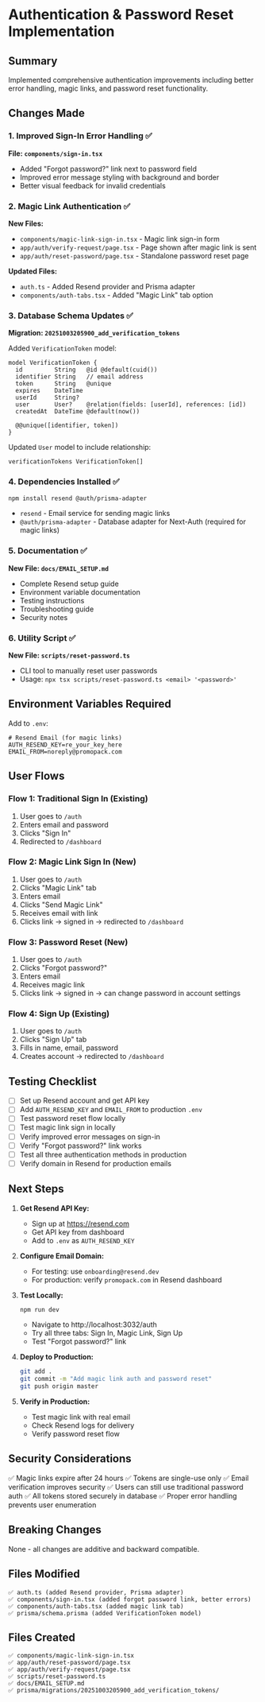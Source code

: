 # Authentication & Password Reset Implementation

## Summary

Implemented comprehensive authentication improvements including better error handling, magic links, and password reset functionality.

## Changes Made

### 1. Improved Sign-In Error Handling ✅

**File: `components/sign-in.tsx`**
- Added "Forgot password?" link next to password field
- Improved error message styling with background and border
- Better visual feedback for invalid credentials

### 2. Magic Link Authentication ✅

**New Files:**
- `components/magic-link-sign-in.tsx` - Magic link sign-in form
- `app/auth/verify-request/page.tsx` - Page shown after magic link is sent
- `app/auth/reset-password/page.tsx` - Standalone password reset page

**Updated Files:**
- `auth.ts` - Added Resend provider and Prisma adapter
- `components/auth-tabs.tsx` - Added "Magic Link" tab option

### 3. Database Schema Updates ✅

**Migration: `20251003205900_add_verification_tokens`**

Added `VerificationToken` model:
```prisma
model VerificationToken {
  id         String   @id @default(cuid())
  identifier String   // email address
  token      String   @unique
  expires    DateTime
  userId     String?
  user       User?    @relation(fields: [userId], references: [id])
  createdAt  DateTime @default(now())
  
  @@unique([identifier, token])
}
```

Updated `User` model to include relationship:
```prisma
verificationTokens VerificationToken[]
```

### 4. Dependencies Installed ✅

```bash
npm install resend @auth/prisma-adapter
```

- `resend` - Email service for sending magic links
- `@auth/prisma-adapter` - Database adapter for Next-Auth (required for magic links)

### 5. Documentation ✅

**New File: `docs/EMAIL_SETUP.md`**
- Complete Resend setup guide
- Environment variable documentation
- Testing instructions
- Troubleshooting guide
- Security notes

### 6. Utility Script ✅

**New File: `scripts/reset-password.ts`**
- CLI tool to manually reset user passwords
- Usage: `npx tsx scripts/reset-password.ts <email> '<password>'`

## Environment Variables Required

Add to `.env`:

```env
# Resend Email (for magic links)
AUTH_RESEND_KEY=re_your_key_here
EMAIL_FROM=noreply@promopack.com
```

## User Flows

### Flow 1: Traditional Sign In (Existing)
1. User goes to `/auth`
2. Enters email and password
3. Clicks "Sign In"
4. Redirected to `/dashboard`

### Flow 2: Magic Link Sign In (New)
1. User goes to `/auth`
2. Clicks "Magic Link" tab
3. Enters email
4. Clicks "Send Magic Link"
5. Receives email with link
6. Clicks link → signed in → redirected to `/dashboard`

### Flow 3: Password Reset (New)
1. User goes to `/auth`
2. Clicks "Forgot password?"
3. Enters email
4. Receives magic link
5. Clicks link → signed in → can change password in account settings

### Flow 4: Sign Up (Existing)
1. User goes to `/auth`
2. Clicks "Sign Up" tab
3. Fills in name, email, password
4. Creates account → redirected to `/dashboard`

## Testing Checklist

- [ ] Set up Resend account and get API key
- [ ] Add `AUTH_RESEND_KEY` and `EMAIL_FROM` to production `.env`
- [ ] Test password reset flow locally
- [ ] Test magic link sign in locally
- [ ] Verify improved error messages on sign-in
- [ ] Verify "Forgot password?" link works
- [ ] Test all three authentication methods in production
- [ ] Verify domain in Resend for production emails

## Next Steps

1. **Get Resend API Key:**
   - Sign up at https://resend.com
   - Get API key from dashboard
   - Add to `.env` as `AUTH_RESEND_KEY`

2. **Configure Email Domain:**
   - For testing: use `onboarding@resend.dev`
   - For production: verify `promopack.com` in Resend dashboard

3. **Test Locally:**
   ```bash
   npm run dev
   ```
   - Navigate to http://localhost:3032/auth
   - Try all three tabs: Sign In, Magic Link, Sign Up
   - Test "Forgot password?" link

4. **Deploy to Production:**
   ```bash
   git add .
   git commit -m "Add magic link auth and password reset"
   git push origin master
   ```

5. **Verify in Production:**
   - Test magic link with real email
   - Check Resend logs for delivery
   - Verify password reset flow

## Security Considerations

✅ Magic links expire after 24 hours
✅ Tokens are single-use only
✅ Email verification improves security
✅ Users can still use traditional password auth
✅ All tokens stored securely in database
✅ Proper error handling prevents user enumeration

## Breaking Changes

None - all changes are additive and backward compatible.

## Files Modified

```
✅ auth.ts (added Resend provider, Prisma adapter)
✅ components/sign-in.tsx (added forgot password link, better errors)
✅ components/auth-tabs.tsx (added magic link tab)
✅ prisma/schema.prisma (added VerificationToken model)
```

## Files Created

```
✅ components/magic-link-sign-in.tsx
✅ app/auth/reset-password/page.tsx
✅ app/auth/verify-request/page.tsx
✅ scripts/reset-password.ts
✅ docs/EMAIL_SETUP.md
✅ prisma/migrations/20251003205900_add_verification_tokens/
```
